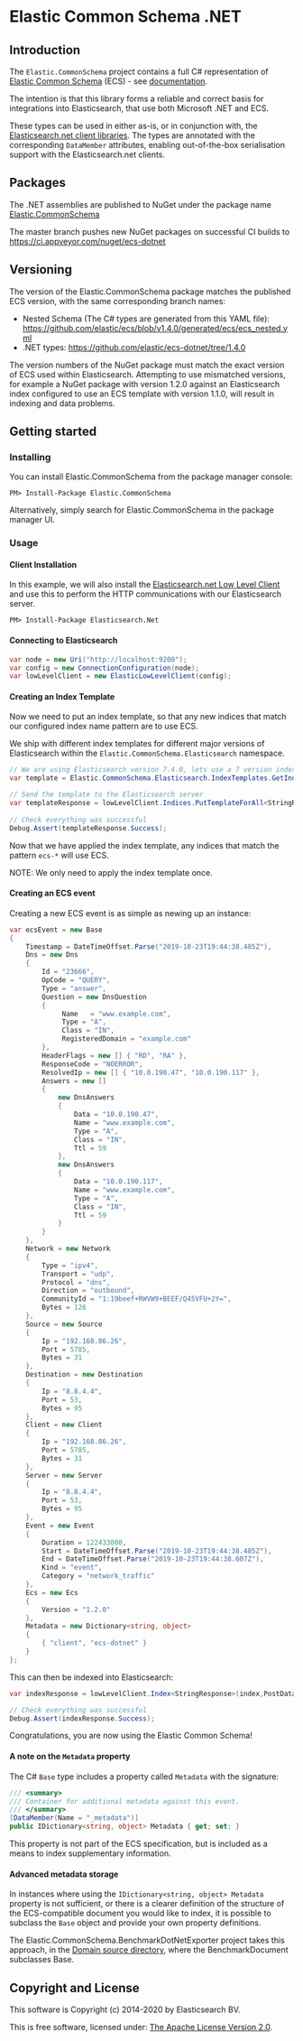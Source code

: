 # Elastic Common Schema .NET

## Introduction

The `Elastic.CommonSchema` project contains a full C# representation of [Elastic Common Schema](https://github.com/elastic/ecs) (ECS) - see [documentation](https://www.elastic.co/guide/en/ecs/current/index.html).

The intention is that this library forms a reliable and correct basis for integrations into Elasticsearch, that use both Microsoft .NET and ECS.

These types can be used in either as-is, or in conjunction with, the [Elasticsearch.net client libraries](https://github.com/elastic/elasticsearch-net). The types are annotated with the corresponding `DataMember` attributes, enabling out-of-the-box serialisation support with the Elasticsearch.net clients.

## Packages

The .NET assemblies are published to NuGet under the package name [Elastic.CommonSchema](http://nuget.org/packages/Elastic.CommonSchema)

The master branch pushes new NuGet packages on successful CI builds to https://ci.appveyor.com/nuget/ecs-dotnet

## Versioning

The version of the Elastic.CommonSchema package matches the published ECS version, with the same corresponding branch names:

 - Nested Schema (The C# types are generated from this YAML file): https://github.com/elastic/ecs/blob/v1.4.0/generated/ecs/ecs_nested.yml
 - .NET types: https://github.com/elastic/ecs-dotnet/tree/1.4.0

The version numbers of the NuGet package must match the exact version of ECS used within Elasticsearch. Attempting to use mismatched versions, for example a NuGet package with version 1.2.0 against an Elasticsearch index configured to use an ECS template with version 1.1.0, will result in indexing and data problems.

## Getting started

### Installing

You can install Elastic.CommonSchema from the package manager console:

    PM> Install-Package Elastic.CommonSchema

Alternatively, simply search for Elastic.CommonSchema in the package manager UI.

### Usage

#### Client Installation

In this example, we will also install the [Elasticsearch.net Low Level Client](https://github.com/elastic/elasticsearch-net#elasticsearchnet) and use this to perform the HTTP communications with our Elasticsearch server.

    PM> Install-Package Elasticsearch.Net

#### Connecting to Elasticsearch

```csharp
var node = new Uri("http://localhost:9200");
var config = new ConnectionConfiguration(node);
var lowLevelClient = new ElasticLowLevelClient(config);
```
#### Creating an Index Template

Now we need to put an index template, so that any new indices that match our configured index name pattern are to use ECS.

We ship with different index templates for different major versions of Elasticsearch within the `Elastic.CommonSchema.Elasticsearch` namespace.

```csharp
// We are using Elasticsearch version 7.4.0, lets use a 7 version index template
var template = Elastic.CommonSchema.Elasticsearch.IndexTemplates.GetIndexTemplateForElasticsearch7("ecs-*");

// Send the template to the Elasticsearch server
var templateResponse = lowLevelClient.Indices.PutTemplateForAll<StringResponse>("ecs-template", template);
   
// Check everything was successful
Debug.Assert(templateResponse.Success);
```

Now that we have applied the index template, any indices that match the pattern `ecs-*` will use ECS.

NOTE: We only need to apply the index template once.

#### Creating an ECS event

Creating a new ECS event is as simple as newing up an instance:

```csharp
var ecsEvent = new Base
{
    Timestamp = DateTimeOffset.Parse("2019-10-23T19:44:38.485Z"),
    Dns = new Dns
    {
        Id = "23666",
        OpCode = "QUERY",
        Type = "answer",
        Question = new DnsQuestion
        {
             Name   = "www.example.com",
             Type = "A",
             Class = "IN",
             RegisteredDomain = "example.com"
        },
        HeaderFlags = new [] { "RD", "RA" },
        ResponseCode = "NOERROR",
        ResolvedIp = new [] { "10.0.190.47", "10.0.190.117" },
        Answers = new []
        {
            new DnsAnswers
            {
                Data = "10.0.190.47",
                Name = "www.example.com",
                Type = "A",
                Class = "IN",
                Ttl = 59
            },
            new DnsAnswers
            {
                Data = "10.0.190.117",
                Name = "www.example.com",
                Type = "A",
                Class = "IN",
                Ttl = 59
            }
        }
    },
    Network = new Network
    {
        Type = "ipv4",
        Transport = "udp",
        Protocol = "dns",
        Direction = "outbound",
        CommunityId = "1:19beef+RWVW9+BEEF/Q45VFU+2Y=",
        Bytes = 126
    },
    Source = new Source
    {
        Ip = "192.168.86.26",
        Port = 5785,
        Bytes = 31
    },
    Destination = new Destination
    {
        Ip = "8.8.4.4",
        Port = 53,
        Bytes = 95
    },
    Client = new Client
    {
        Ip = "192.168.86.26",
        Port = 5785,
        Bytes = 31
    },
    Server = new Server
    {
        Ip = "8.8.4.4",
        Port = 53,
        Bytes = 95
    },
    Event = new Event
    {
        Duration = 122433000,
        Start = DateTimeOffset.Parse("2019-10-23T19:44:38.485Z"),
        End = DateTimeOffset.Parse("2019-10-23T19:44:38.607Z"),
        Kind = "event",
        Category = "network_traffic"
    },
    Ecs = new Ecs
    {
        Version = "1.2.0"
    },
    Metadata = new Dictionary<string, object>
    {
        { "client", "ecs-dotnet" }
    }
};
```

This can then be indexed into Elasticsearch:

```csharp
var indexResponse = lowLevelClient.Index<StringResponse>(index,PostData.Serializable(ecsEvent));

// Check everything was successful
Debug.Assert(indexResponse.Success);
```

Congratulations, you are now using the Elastic Common Schema!

#### A note on the `Metadata` property

The C# `Base` type includes a property called `Metadata` with the signature:

```csharp
/// <summary>
/// Container for additional metadata against this event.
/// </summary>
[DataMember(Name = "_metadata")]
public IDictionary<string, object> Metadata { get; set; }
```

This property is not part of the ECS specification, but is included as a means to index supplementary information.

#### Advanced metadata storage

In instances where using the `IDictionary<string, object> Metadata` property is not sufficient, or there is a clearer definition of the structure of the ECS-compatible document you would like to index, it is possible to subclass the `Base` object and provide your own property definitions.

The Elastic.CommonSchema.BenchmarkDotNetExporter project takes this approach, in the [Domain source directory](https://github.com/elastic/ecs-dotnet/tree/master/src/Elastic.CommonSchema.BenchmarkDotNetExporter), where the BenchmarkDocument subclasses Base.

## Copyright and License

This software is Copyright (c) 2014-2020 by Elasticsearch BV.

This is free software, licensed under: [The Apache License Version 2.0](https://github.com/elastic/ecs-dotnet/blob/master/license.txt).
